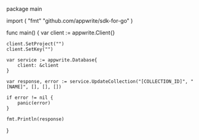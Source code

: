 package main

import (
    "fmt"
    "github.com/appwrite/sdk-for-go"
)

func main() {
    var client := appwrite.Client{}

    client.SetProject("")
    client.SetKey("")

    var service := appwrite.Database{
        client: &client
    }

    var response, error := service.UpdateCollection("[COLLECTION_ID]", "[NAME]", [], [], [])

    if error != nil {
        panic(error)
    }

    fmt.Println(response)
}